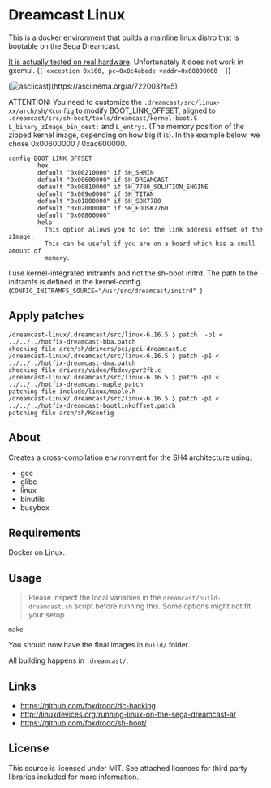 # Dreamcast Linux

This is a docker environment that builds a mainline linux distro that is bootable on the Sega Dreamcast.

[It is actually tested on real hardware](https://github.com/foxdrodd/dc-hacking/blob/main/linux-on-dreamcast/linux-booting-dmesg.md). Unfortunately it does not work in gxemul. (`[ exception 0x160, pc=0x8c4abede vaddr=0x00000000  ]`)

[![asciicast](https://asciinema.org/a/722003.svg?)](https://asciinema.org/a/722003?t=5)

ATTENTION: You need to customize the `.dreamcast/src/linux-xx/arch/sh/Kconfig` to modify BOOT_LINK_OFFSET, aligned to `.dreamcast/src/sh-boot/tools/dreamcast/kernel-boot.S` `L_binary_zImage_bin_dest:` and `L_entry:`. (The memory position of the zipped kernel image, depending on how big it is). In the example below, we chose 0x00600000 / 0xac600000.

```
config BOOT_LINK_OFFSET
        hex
        default "0x00210000" if SH_SHMIN
        default "0x00600000" if SH_DREAMCAST
        default "0x00810000" if SH_7780_SOLUTION_ENGINE
        default "0x009e0000" if SH_TITAN
        default "0x01800000" if SH_SDK7780
        default "0x02000000" if SH_EDOSK7760
        default "0x00800000"
        help
          This option allows you to set the link address offset of the zImage.
          This can be useful if you are on a board which has a small amount of
          memory.

```

I use kernel-integrated initramfs and not the sh-boot initrd. The path to the initramfs is defined in the kernel-config. (`CONFIG_INITRAMFS_SOURCE="/usr/src/dreamcast/initrd"
`)


## Apply patches

```
/dreamcast-linux/.dreamcast/src/linux-6.16.5 ❯ patch  -p1 < ../../../hotfix-dreamcast-bba.patch
checking file arch/sh/drivers/pci/pci-dreamcast.c
/dreamcast-linux/.dreamcast/src/linux-6.16.5 ❯ patch -p1 < ../../../hotfix-dreamcast-dma.patch
checking file drivers/video/fbdev/pvr2fb.c
/dreamcast-linux/.dreamcast/src/linux-6.16.5 ❯ patch -p1 < ../../../hotfix-dreamcast-maple.patch
patching file include/linux/maple.h
/dreamcast-linux/.dreamcast/src/linux-6.16.5 ❯ patch -p1 < ../../../hotfix-dreamcast-bootlinkoffset.patch
patching file arch/sh/Kconfig
```

## About

Creates a cross-compilation environment for the SH4 architecture using:

* gcc
* glibc
* linux
* binutils
* busybox

## Requirements

Docker on Linux.

## Usage

> Please inspect the local variables in the `dreamcast/build-dreamcast.sh` script before running this. Some options might not fit your setup.

```
make
```

You should now have the final images in `build/` folder.

All building happens in `.dreamcast/`.

## Links

* https://github.com/foxdrodd/dc-hacking
* http://linuxdevices.org/running-linux-on-the-sega-dreamcast-a/
* https://github.com/foxdrodd/sh-boot/

## License

This source is licensed under MIT. See attached licenses for third party libraries included for more information.
